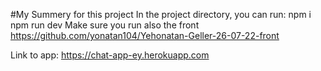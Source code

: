 #My Summery for this project
In the project directory, you can run:
npm i 
npm run dev
Make sure you run also the front 
https://github.com/yonatan104/Yehonatan-Geller-26-07-22-front

Link to app: https://chat-app-ey.herokuapp.com


